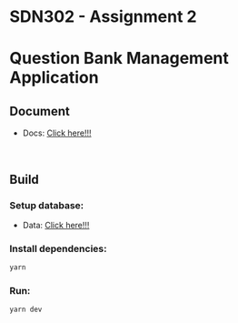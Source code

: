 # SDN302 - Assignment 2

# Question Bank Management Application

## Document

- Docs: [Click here!!!](docs/Assignment%202%20-%20Question%20Bank%20Management%20Application.docx)

<br>

## Build

### Setup database:

- Data: [Click here!!!](data)

### Install dependencies:

```bash
yarn
```

### Run:

```bash
yarn dev
```

<br>
